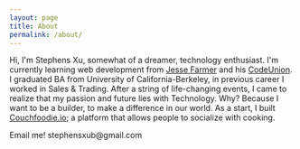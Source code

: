 ```yaml
---
layout: page
title: About
permalink: /about/
---
```


<p>Hi, I'm Stephens Xu, somewhat of a dreamer, technology enthusiast. I'm currently learning web development from <a href="http://www.quora.com/Jesse-Farmer" target="_blank">Jesse Farmer</a> and his <a href="http://codeunion.io" target="_blank">CodeUnion</a>. I graduated BA from University of California-Berkeley, in previous career I worked in Sales & Trading. After a string of life-changing events, I came to realize that my passion and future lies with Technology. Why? Because I want to be a builder, to make a difference in our world. As a start, I built <a href="http://couchfoodie.io" target="_blank">Couchfoodie.io</a>; a platform that allows people to socialize with cooking.</P>
<p>Email me! stephensxub@gmail.com</p>
